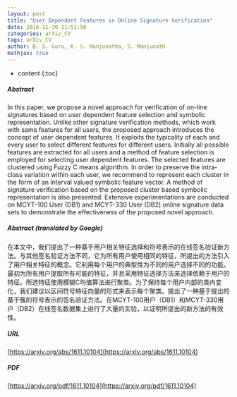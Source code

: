 ```yaml
---
layout: post
title: "User Dependent Features in Online Signature Verification"
date: 2016-11-30 11:51:50
categories: arXiv_CV
tags: arXiv_CV
author: D. S. Guru, K. S. Manjunatha, S. Manjunath
mathjax: true
---
```


* content
{:toc}

##### Abstract
In this paper, we propose a novel approach for verification of on-line signatures based on user dependent feature selection and symbolic representation. Unlike other signature verification methods, which work with same features for all users, the proposed approach introduces the concept of user dependent features. It exploits the typicality of each and every user to select different features for different users. Initially all possible features are extracted for all users and a method of feature selection is employed for selecting user dependent features. The selected features are clustered using Fuzzy C means algorithm. In order to preserve the intra-class variation within each user, we recommend to represent each cluster in the form of an interval valued symbolic feature vector. A method of signature verification based on the proposed cluster based symbolic representation is also presented. Extensive experimentations are conducted on MCYT-100 User (DB1) and MCYT-330 User (DB2) online signature data sets to demonstrate the effectiveness of the proposed novel approach.

##### Abstract (translated by Google)
在本文中，我们提出了一种基于用户相关特征选择和符号表示的在线签名验证新方法。与其他签名验证方法不同，它为所有用户使用相同的特征，所提出的方法引入了用户相关特征的概念。它利用每个用户的典型性为不同的用户选择不同的功能。最初为所有用户提取所有可能的特征，并且采用特征选择方法来选择依赖于用户的特征。所选特征使用模糊C均值算法进行聚类。为了保持每个用户内部的类内变化，我们建议以区间符号特征向量的形式来表示每个聚类。提出了一种基于提出的基于簇的符号表示的签名验证方法。在MCYT-100用户（DB1）和MCYT-330用户（DB2）在线签名数据集上进行了大量的实验，以证明所提出的新方法的有效性。

##### URL
[https://arxiv.org/abs/1611.10104](https://arxiv.org/abs/1611.10104)

##### PDF
[https://arxiv.org/pdf/1611.10104](https://arxiv.org/pdf/1611.10104)

